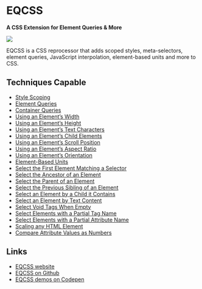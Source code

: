 # EQCSS

**A CSS Extension for Element Queries & More**

<img src=http://elementqueries.com/eqcss-logo.svg class=float-center>

EQCSS is a CSS reprocessor that adds scoped styles, meta-selectors, element queries, JavaScript interpolation, element-based units and more to CSS.

## Techniques Capable

- [Style Scoping](../techniques/style-scoping.html)
- [Element Queries](../techniques/element-queries.html)
- [Container Queries](../techniques/container-queries.html)
- [Using an Element’s Width](../techniques/element-width.html)
- [Using an Element’s Height](../techniques/element-height.html)
- [Using an Element’s Text Characters](../techniques/element-characters.html)
- [Using an Element’s Child Elements](../techniques/element-children.html)
- [Using an Element’s Scroll Position](../techniques/element-scroll.html)
- [Using an Element’s Aspect Ratio](../techniques/element-aspect-ratio.html)
- [Using an Element’s Orientation](../techniques/element-orientation.html)
- [Element-Based Units](../techniques/element-based-units.html)
- [Select the First Element Matching a Selector](../techniques/first-selector-in-document.html)
- [Select the Ancestor of an Element](../techniques/ancestor-of-element.html)
- [Select the Parent of an Element](../techniques/parent-of-element.html)
- [Select the Previous Sibling of an Element](../techniques/previous-sibling-of-element.html)
- [Select an Element by a Child it Contains](../techniques/child-element.html)
- [Select an Element by Text Content](../techniques/text-content.html)
- [Select Void Tags When Empty](../techniques/empty-void-tags.html)
- [Select Elements with a Partial Tag Name](../techniques/partial-tag-name-match.html)
- [Select Elements with a Partial Attribute Name](../techniques/partial-attribute-name-match.html)
- [Scaling any HTML Element](../techniques/scalable-element.html)
- [Compare Attribute Values as Numbers](../techniques/number-comparisons-for-attribute-values.html)

## Links

- [EQCSS website](http://elementqueries.com)
- [EQCSS on Github](https://github.com/eqcss/eqcss)
- [EQCSS demos on Codepen](https://codepen.io/search/pens?q=eqcss&limit=all&order=popularity&depth=everything&show_forks=true)